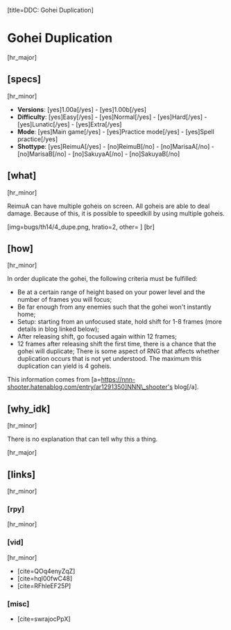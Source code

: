 [title=DDC: Gohei Duplication]
# Gohei Duplication
[hr_major]

## [specs]
[hr_minor]

* **Versions**: [yes]1.00a[/yes] - [yes]1.00b[/yes]
* **Difficulty**: [yes]Easy[/yes] - [yes]Normal[/yes] - [yes]Hard[/yes] - [yes]Lunatic[/yes] - [yes]Extra[/yes]
* **Mode**: [yes]Main game[/yes] -  [yes]Practice mode[/yes] - [yes]Spell practice[/yes]
* **Shottype**: [yes]ReimuA[/yes] - [no]ReimuB[/no] - [no]MarisaA[/no] - [no]MarisaB[/no] - [no]SakuyaA[/no] - [no]SakuyaB[/no]

## [what]
[hr_minor]

ReimuA can have multiple goheis on screen. All goheis are able to deal damage. Because of this, it is possible to speedkill by using multiple goheis.

[img=bugs/th14/4_dupe.png, hratio=2, other= ] [br]
## [how]
[hr_minor]

In order duplicate the gohei, the following criteria must be fulfilled:
+ Be at a certain range of height based on your power level and the number of frames you will focus;
+ Be far enough from any enemies such that the gohei won't instantly home;
+ Setup: starting from an unfocused state, hold shift for 1-8 frames (more details in blog linked below);
+ After releasing shift, go focused again within 12 frames;
+ 12 frames after releasing shift the first time, there is a chance that the gohei will duplicate;
There is some aspect of RNG that affects whether duplication occurs that is not yet understood.
The maximum this duplication can yield is 4 goheis.

This information comes from [a=https://nnn-shooter.hatenablog.com/entry/ar1291350]NNN\_shooter's blog[/a].

## [why_idk]
[hr_minor]

There is no explanation that can tell why this a thing.

[hr_major]
## [links]
[hr_minor]
### [rpy]
[hr_minor]
### [vid]
[hr_minor]

+ [cite=QOq4enyZqZ]
+ [cite=hql00fwC48]
+ [cite=RFhleEF25P]

### [misc]
+ [cite=swrajocPpX]